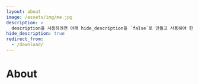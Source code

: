 ```yaml
---
layout: about
image: /assets/img/me.jpg
description: >
  description을 사용하려면 아래 hide_description을 `false`로 만들고 사용해야 한다. author 내용은 _data/authors.yml에서 수정한다.
hide_description: true
redirect_from:
  - /download/
---
```


# About

<!--author-->

